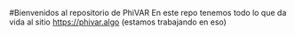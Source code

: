 #Bienvenidos al repositorio de PhiVAR
En este repo tenemos todo lo que da vida al sitio https://phivar.algo (estamos trabajando en eso)
